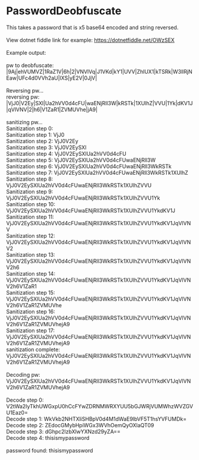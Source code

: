 # PasswordDeobfuscate
This takes a password that is x5 base64 encoded and string reversed.
<br>
<br>
View dotnet fiddle link for example: https://dotnetfiddle.net/OWzSEX
<br>
<br>
Example output:
<br>
<br>
pw to deobfuscate: |9Aj|ehVUMVZ|1RaZ1V|6h|2|VNVlVq|J1VKd|kY1|UVV|ZhlUX1|kTSRk|W3llRjNEaw|UFc4d0VVh2aU|lXS|yE2V|0JjV|
<br>
<br>
Reversing pw...
<br>
reversing pw: |VjJ0|V2Ey|SXl|Ua2hVV0d4cFU|waENjRll3W|kRSTk|1XUlhZ|VVU|1Yk|dKV1J|qVlVNV|2|h6|V1ZaR1|ZVMUVhe|jA9|
<br>
<br>
sanitizing pw...
<br>
Sanitization step 0: 
<br>
Sanitization step 1: VjJ0
<br>
Sanitization step 2: VjJ0V2Ey<br>
Sanitization step 3: VjJ0V2EySXl<br>
Sanitization step 4: VjJ0V2EySXlUa2hVV0d4cFU<br>
Sanitization step 5: VjJ0V2EySXlUa2hVV0d4cFUwaENjRll3W<br>
Sanitization step 6: VjJ0V2EySXlUa2hVV0d4cFUwaENjRll3WkRSTk<br>
Sanitization step 7: VjJ0V2EySXlUa2hVV0d4cFUwaENjRll3WkRSTk1XUlhZ<br>
Sanitization step 8: VjJ0V2EySXlUa2hVV0d4cFUwaENjRll3WkRSTk1XUlhZVVU<br>
Sanitization step 9: VjJ0V2EySXlUa2hVV0d4cFUwaENjRll3WkRSTk1XUlhZVVU1Yk<br>
Sanitization step 10: VjJ0V2EySXlUa2hVV0d4cFUwaENjRll3WkRSTk1XUlhZVVU1YkdKV1J<br>
Sanitization step 11: VjJ0V2EySXlUa2hVV0d4cFUwaENjRll3WkRSTk1XUlhZVVU1YkdKV1JqVlVNV<br>
Sanitization step 12: VjJ0V2EySXlUa2hVV0d4cFUwaENjRll3WkRSTk1XUlhZVVU1YkdKV1JqVlVNV2<br>
Sanitization step 13: VjJ0V2EySXlUa2hVV0d4cFUwaENjRll3WkRSTk1XUlhZVVU1YkdKV1JqVlVNV2h6<br>
Sanitization step 14: VjJ0V2EySXlUa2hVV0d4cFUwaENjRll3WkRSTk1XUlhZVVU1YkdKV1JqVlVNV2h6V1ZaR1<br>
Sanitization step 15: VjJ0V2EySXlUa2hVV0d4cFUwaENjRll3WkRSTk1XUlhZVVU1YkdKV1JqVlVNV2h6V1ZaR1ZVMUVhe<br>
Sanitization step 16: VjJ0V2EySXlUa2hVV0d4cFUwaENjRll3WkRSTk1XUlhZVVU1YkdKV1JqVlVNV2h6V1ZaR1ZVMUVhejA9<br>
Sanitization step 17: VjJ0V2EySXlUa2hVV0d4cFUwaENjRll3WkRSTk1XUlhZVVU1YkdKV1JqVlVNV2h6V1ZaR1ZVMUVhejA9<br>
sanitization complete: VjJ0V2EySXlUa2hVV0d4cFUwaENjRll3WkRSTk1XUlhZVVU1YkdKV1JqVlVNV2h6V1ZaR1ZVMUVhejA9<br>
<br>
Decoding pw: VjJ0V2EySXlUa2hVV0d4cFUwaENjRll3WkRSTk1XUlhZVVU1YkdKV1JqVlVNV2h6V1ZaR1ZVMUVhejA9<br>
<br>
Decode step 0: V2tWa2IyTkhUWGxpU0hCcFYwZDRNMWRXYUU5bGJWRjVUMWhzWVZGVU1Eaz0=<br>
Decode step 1: WkVkb2NHTXliSHBpV0d4M1dWaE9lbVF5T1hsYVFUMDk=<br>
Decode step 2: ZEdocGMybHpiWGx3WVhOemQyOXlaQT09<br>
Decode step 3: dGhpc2lzbXlwYXNzd29yZA==<br>
Decode step 4: thisismypassword<br>
<br>
password found: thisismypassword
